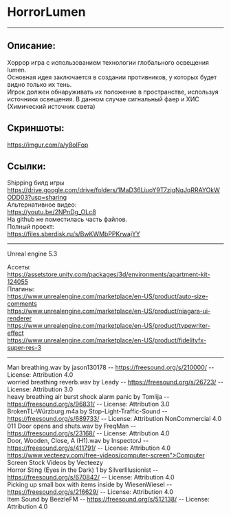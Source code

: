 # HorrorLumen
---
## Описание:
Хоррор игра с использованием технологии глобального освещения lumen.<br />
Основная идея заключается в создании противников, у которых будет видно только их тень.<br />
Игрок должен обнаруживать их положение в пространстве, используя источники освещения. В данном случае сигнальный фаер и ХИС (Химический источник света)<br />
## Скриншоты:<br />
https://imgur.com/a/y8oIFop

## Ссылки:
Shipping билд игры<br />
https://drive.google.com/drive/folders/1MaD36LiuoY9T7zjqNqJqRRAYOkWODD03?usp=sharing <br />
Альтернативное видео:<br />
https://youtu.be/2NPnDg_OLc8 <br />
На github не поместилась часть файлов. <br />
Полный проект: <br />
https://files.sberdisk.ru/s/BwKWMbPPKrwajYY <br />


---
Unreal engine 5.3

Ассеты:<br />
https://assetstore.unity.com/packages/3d/environments/apartment-kit-124055 <br />
Плагины:<br />
https://www.unrealengine.com/marketplace/en-US/product/auto-size-comments <br />
https://www.unrealengine.com/marketplace/en-US/product/niagara-ui-renderer <br />
https://www.unrealengine.com/marketplace/en-US/product/typewriter-effect <br />
https://www.unrealengine.com/marketplace/en-US/product/fidelityfx-super-res-3 <br />



---
Man breathing.wav by jason130178 -- https://freesound.org/s/210000/ -- License: Attribution 4.0 <br />
worried breathing reverb.wav by Leady -- https://freesound.org/s/26723/ -- License: Attribution 3.0 <br />
heavy breathing air burst shock alarm panic by Tomlija -- https://freesound.org/s/96831/ -- License: Attribution 3.0 <br />
BrokenTL-Würzburg.m4a by Stop-Light-Traffic-Sound -- https://freesound.org/s/689733/ -- License: Attribution NonCommercial 4.0 <br />
011 Door opens and shuts.wav by FreqMan -- https://freesound.org/s/23168/ -- License: Attribution 4.0 <br />
Door, Wooden, Close, A (H1).wav by InspectorJ -- https://freesound.org/s/411791/ -- License: Attribution 4.0 <br />
https://www.vecteezy.com/free-videos/computer-screen">Computer Screen Stock Videos by Vecteezy <br />
Horror Sting (Eyes in the Dark) 1 by SilverIllusionist -- https://freesound.org/s/670842/ -- License: Attribution 4.0 <br />
Picking up small box with items inside by WiesenWiesel -- https://freesound.org/s/216629/ -- License: Attribution 4.0 <br />
Item Sound by BeezleFM -- https://freesound.org/s/512138/ -- License: Attribution 4.0 <br />

